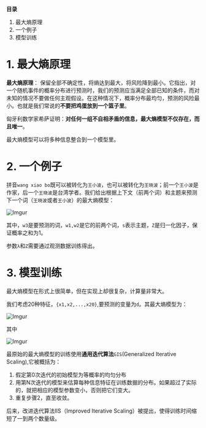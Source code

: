 **目录**

1. 最大熵原理
2. 一个例子
3. 模型训练


# 1. 最大熵原理
**最大熵原理**：
保留全部不确定性，将熵达到最大，将风险降到最小。它指出，对一个随机事件的概率分布进行预测时，我们的预测应当满足全部已知的条件，而对未知的情况不要做任何主观假设。在这种情况下，概率分布最均匀，预测的风险最小。也就是我们常说的**不要把鸡蛋放到一个篮子里**。

匈牙利数学家希萨证明：**对任何一组不自相矛盾的信息，最大熵模型不仅存在，而且唯一**。

最大熵模型可以将多种信息整合到一个模型里。

# 2. 一个例子
拼音`wang xiao bo`既可以被转化为`王小波`，也可以被转化为`王晓波`；前一个`王小波`是作家，后一个`王晓波`是台湾学者。我们给出根据上下文（前两个词）和主题来预测下一个词（`王晓波`或者`王小波`）的最大熵模型：

![Imgur](http://i.imgur.com/02Ruk1j.png)

其中，`w3`是要预测的词，`w1,w2`是它的前两个词，`s`表示主题，`Z`是归一化因子，保证概率之和为1。

参数`λ`和`Z`需要通过观测数据训练得出。

# 3. 模型训练
最大熵模型在形式上很简单，但在实现上却很复杂，计算量非常大。

我们考虑20种特征，`{x1,x2,...,x20}`,要预测的变量为`d`。其最大熵模型为：

![Imgur](http://i.imgur.com/jLPDpRx.png)

其中

![Imgur](http://i.imgur.com/xeDSROY.png)

最原始的最大熵模型的训练使用**通用迭代算法**`GIS`(Generalized Iterative Scaling),它被概括为：

1. 假定第0次迭代的初始模型为等概率的均匀分布
2. 用第N次迭代的模型来估算每种信息特征在训练数据的分布。如果超过了实际的，就把相应的模型参数变小，否则把它们变大。
3. 重复步骤2，直至收敛。

后来，改进迭代算法IIS（Improved Iterative Scaling）被提出，使得训练时间缩短了一到两个数量级。
